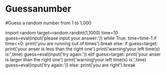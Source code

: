 # Guessanumber
#Guess a random number from 1 to 1,000

import random
target=random.randint(1,1000)
time=10
guess=eval(input('please input your answer:'))
while True:
    time=time-1
    if time<=0:
        print('you are running out of times')
        break
    else:
        if guess<target:
            print('your anser is less than the right one')
            print('warning!your left time(s) is:',time)
            guess=eval(input('try again:'))
        elif guess>target:
            print('your anser is larger than the right one')
            print('warning!your left time(s) is:',time)
            guess=eval(input('try again:'))
        else:
            print('you are right')
            break
